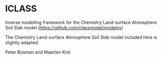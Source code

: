 # ICLASS
Inverse modelling framework for the Chemistry Land-surface Atmosphere Soil Slab model (https://github.com/classmodel/modelpy)

The Chemistry Land-surface Atmosphere Soil Slab model included here is slightly adapted.

Peter Bosman and Maarten Krol
